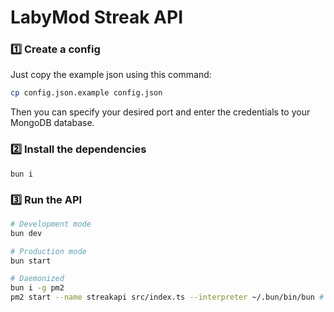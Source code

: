 # LabyMod Streak API

### 1️⃣ Create a config
Just copy the example json using this command:

```bash
cp config.json.example config.json
```

Then you can specify your desired port and enter the credentials to your MongoDB database.

### 2️⃣ Install the dependencies

```
bun i
```

### 3️⃣ Run the API

```bash
# Development mode
bun dev

# Production mode
bun start

# Daemonized
bun i -g pm2
pm2 start --name streakapi src/index.ts --interpreter ~/.bun/bin/bun # or what your bun location is
```